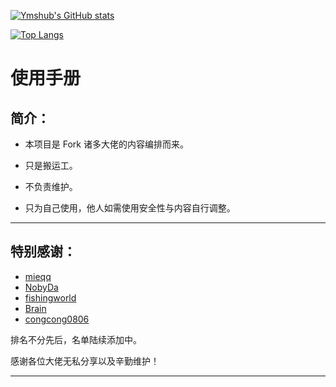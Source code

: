 [![Ymshub's GitHub stats](https://github-readme-stats.vercel.app/api?username=Ymshub&show_icons=true&count_private=true&theme=vue)](https://github.com/Ymshub/Ymshow)

[![Top Langs](https://github-readme-stats.vercel.app/api/top-langs/?username=Ymshub&layout=compact&theme=vue)](https://github.com/Ymshub/Ymshow)

# 使用手册

## 简介：

* 本项目是 Fork 诸多大佬的内容编排而来。

* 只是搬运工。

* 不负责维护。

* 只为自己使用，他人如需使用安全性与内容自行调整。

---

## 特别感谢：

* [mieqq](https://github.com/mieqq/mieqq)
* [NobyDa](https://github.com/NobyDa)
* [fishingworld](https://github.com/fishingworld)
* [Brain](https://github.com/TributePaulWalker/Profiles)
* [congcong0806](https://github.com/congcong0806)

排名不分先后，名单陆续添加中。

感谢各位大佬无私分享以及辛勤维护！

---
